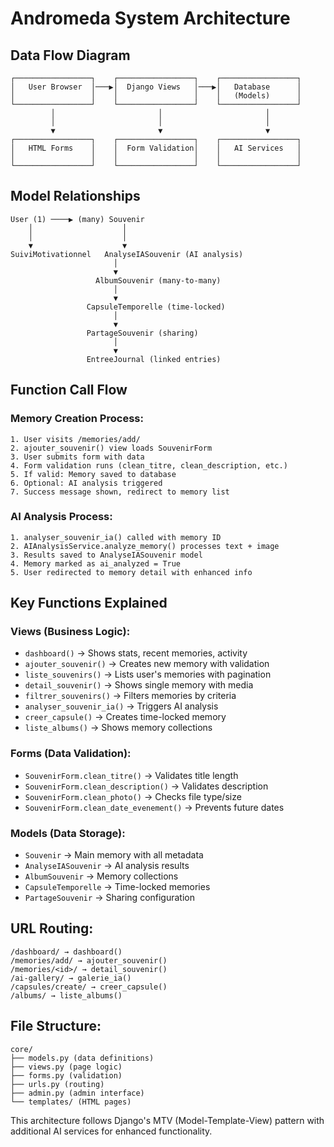 # Andromeda System Architecture

## Data Flow Diagram

```
┌─────────────────┐    ┌─────────────────┐    ┌─────────────────┐
│   User Browser  │───▶│  Django Views   │───▶│   Database      │
│                 │    │                 │    │   (Models)      │
└─────────────────┘    └─────────────────┘    └─────────────────┘
         │                       │                       │
         │                       │                       │
         ▼                       ▼                       ▼
┌─────────────────┐    ┌─────────────────┐    ┌─────────────────┐
│   HTML Forms    │    │  Form Validation│    │   AI Services   │
│                 │    │                 │    │                 │
└─────────────────┘    └─────────────────┘    └─────────────────┘
```

## Model Relationships

```
User (1) ────▶ (many) Souvenir
    │                    │
    │                    │
    ▼                    ▼
SuiviMotivationnel   AnalyseIASouvenir (AI analysis)
                       │
                       ▼
                   AlbumSouvenir (many-to-many)
                       │
                       ▼
                 CapsuleTemporelle (time-locked)
                       │
                       ▼
                 PartageSouvenir (sharing)
                       │
                       ▼
                 EntreeJournal (linked entries)
```

## Function Call Flow

### Memory Creation Process:
```
1. User visits /memories/add/
2. ajouter_souvenir() view loads SouvenirForm
3. User submits form with data
4. Form validation runs (clean_titre, clean_description, etc.)
5. If valid: Memory saved to database
6. Optional: AI analysis triggered
7. Success message shown, redirect to memory list
```

### AI Analysis Process:
```
1. analyser_souvenir_ia() called with memory ID
2. AIAnalysisService.analyze_memory() processes text + image
3. Results saved to AnalyseIASouvenir model
4. Memory marked as ai_analyzed = True
5. User redirected to memory detail with enhanced info
```

## Key Functions Explained

### Views (Business Logic):
- `dashboard()` → Shows stats, recent memories, activity
- `ajouter_souvenir()` → Creates new memory with validation
- `liste_souvenirs()` → Lists user's memories with pagination
- `detail_souvenir()` → Shows single memory with media
- `filtrer_souvenirs()` → Filters memories by criteria
- `analyser_souvenir_ia()` → Triggers AI analysis
- `creer_capsule()` → Creates time-locked memory
- `liste_albums()` → Shows memory collections

### Forms (Data Validation):
- `SouvenirForm.clean_titre()` → Validates title length
- `SouvenirForm.clean_description()` → Validates description
- `SouvenirForm.clean_photo()` → Checks file type/size
- `SouvenirForm.clean_date_evenement()` → Prevents future dates

### Models (Data Storage):
- `Souvenir` → Main memory with all metadata
- `AnalyseIASouvenir` → AI analysis results
- `AlbumSouvenir` → Memory collections
- `CapsuleTemporelle` → Time-locked memories
- `PartageSouvenir` → Sharing configuration

## URL Routing:
```
/dashboard/ → dashboard()
/memories/add/ → ajouter_souvenir()
/memories/<id>/ → detail_souvenir()
/ai-gallery/ → galerie_ia()
/capsules/create/ → creer_capsule()
/albums/ → liste_albums()
```

## File Structure:
```
core/
├── models.py (data definitions)
├── views.py (page logic)
├── forms.py (validation)
├── urls.py (routing)
├── admin.py (admin interface)
└── templates/ (HTML pages)
```

This architecture follows Django's MTV (Model-Template-View) pattern with additional AI services for enhanced functionality.